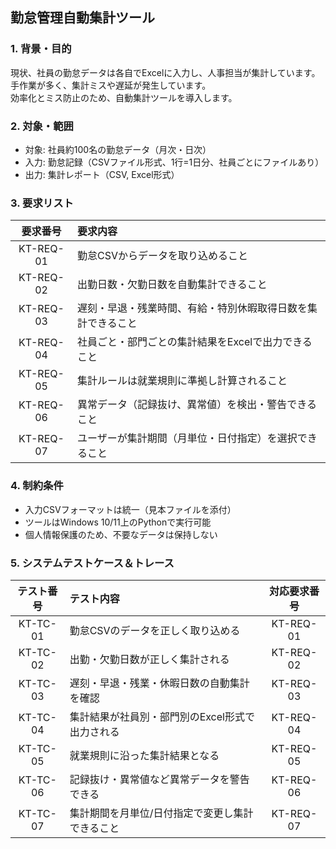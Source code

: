 ##  勤怠管理自動集計ツール

### 1. 背景・目的
現状、社員の勤怠データは各自でExcelに入力し、人事担当が集計しています。  
手作業が多く、集計ミスや遅延が発生しています。  
効率化とミス防止のため、自動集計ツールを導入します。

### 2. 対象・範囲
- 対象: 社員約100名の勤怠データ（月次・日次）
- 入力: 勤怠記録（CSVファイル形式、1行=1日分、社員ごとにファイルあり）
- 出力: 集計レポート（CSV, Excel形式）

### 3. 要求リスト

| 要求番号 | 要求内容                                              |
|:--------:|:-----------------------------------------------------|
| KT-REQ-01| 勤怠CSVからデータを取り込めること                      |
| KT-REQ-02| 出勤日数・欠勤日数を自動集計できること                  |
| KT-REQ-03| 遅刻・早退・残業時間、有給・特別休暇取得日数を集計できること|
| KT-REQ-04| 社員ごと・部門ごとの集計結果をExcelで出力できること     |
| KT-REQ-05| 集計ルールは就業規則に準拠し計算されること              |
| KT-REQ-06| 異常データ（記録抜け、異常値）を検出・警告できること    |
| KT-REQ-07| ユーザーが集計期間（月単位・日付指定）を選択できること  |

### 4. 制約条件
- 入力CSVフォーマットは統一（見本ファイルを添付）
- ツールはWindows 10/11上のPythonで実行可能
- 個人情報保護のため、不要なデータは保持しない

### 5. システムテストケース＆トレース

| テスト番号 | テスト内容                                         | 対応要求番号 |
|:----------:|:--------------------------------------------------|:------------:|
| KT-TC-01   | 勤怠CSVのデータを正しく取り込める                  | KT-REQ-01    |
| KT-TC-02   | 出勤・欠勤日数が正しく集計される                    | KT-REQ-02    |
| KT-TC-03   | 遅刻・早退・残業・休暇日数の自動集計を確認          | KT-REQ-03    |
| KT-TC-04   | 集計結果が社員別・部門別のExcel形式で出力される      | KT-REQ-04    |
| KT-TC-05   | 就業規則に沿った集計結果となる                      | KT-REQ-05    |
| KT-TC-06   | 記録抜け・異常値など異常データを警告できる           | KT-REQ-06    |
| KT-TC-07   | 集計期間を月単位/日付指定で変更し集計できること      | KT-REQ-07    |